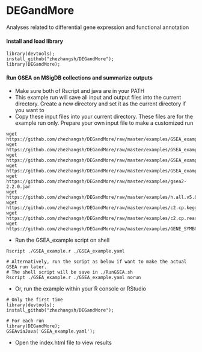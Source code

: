 # DEGandMore
Analyses related to differential gene expression and functional annotation 

#### Install and load library
```
library(devtools);
install_github("zhezhangsh/DEGandMore");
library(DEGandMore);
```

#### Run GSEA on MSigDB collections and summarize outputs

- Make sure both of Rscript and java are in your PATH
- This example run will save all input and output files into the current directory. Create a new directory and set it as the current directory if you want to
- Copy these input files into your current directory. These files are for the example run only. Prepare your own input file to make a customized run

```
wget https://github.com/zhezhangsh/DEGandMore/raw/master/examples/GSEA_example.r               
wget https://github.com/zhezhangsh/DEGandMore/raw/master/examples/GSEA_example.yaml              
wget https://github.com/zhezhangsh/DEGandMore/raw/master/examples/GSEA_example.cls               
wget https://github.com/zhezhangsh/DEGandMore/raw/master/examples/GSEA_example.gct  
wget https://github.com/zhezhangsh/DEGandMore/raw/master/examples/gsea2-2.2.0.jar          
wget https://github.com/zhezhangsh/DEGandMore/raw/master/examples/h.all.v5.0.symbols.gmt
wget https://github.com/zhezhangsh/DEGandMore/raw/master/examples/c2.cp.kegg.v5.0.symbols.gmt 
wget https://github.com/zhezhangsh/DEGandMore/raw/master/examples/c2.cp.reactome.v5.0.symbols.gmt
wget https://github.com/zhezhangsh/DEGandMore/raw/master/examples/GENE_SYMBOL.chip    
```

- Run the GSEA_example script on shell

```
Rscript ./GSEA_example.r ./GSEA_example.yaml

# Alternatively, run the script as below if want to make the actual GSEA run later. 
# The shell script will be save in ./RunGSEA.sh
Rscript ./GSEA_example.r ./GSEA_example.yaml norun

```

- Or, run the example within your R console or RStudio
```
# Only the first time 
library(devtools);
install_github("zhezhangsh/DEGandMore");

# For each run
library(DEGandMore);
GSEAviaJava('GSEA_example.yaml');

```

- Open the index.html file to view results
